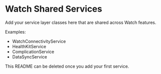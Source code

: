 # Watch Shared Services

Add your service layer classes here that are shared across Watch features.

Examples:
- WatchConnectivityService
- HealthKitService
- ComplicationService
- DataSyncService

This README can be deleted once you add your first service.